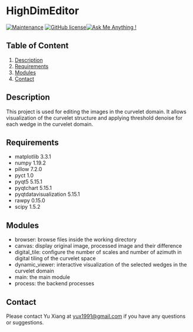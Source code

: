# HighDimEditor
[![Maintenance](https://img.shields.io/badge/Maintained%3F-yes-green.svg)](https://GitHub.com/yux1991/HighDimEditor/graphs/commit-activity) [![GitHub license](https://img.shields.io/github/license/yux1991/HighDimEditor.svg)](https://github.com/yux1991/PyRHEED/blob/master/LICENSE)[![Ask Me Anything !](https://img.shields.io/badge/Ask%20me-anything-1abc9c.svg)](mailto:yux1991@gmail.com)

## Table of Content
1. [Description](README.md#Description)
2. [Requirements](README.md#Requirements)
3. [Modules](README.md#Structure)
4. [Contact](README.md#Contact)

## Description
This project is used for editing the images in the curvelet domain. It allows visualization of the curvelet structure and applying threshold denoise for each wedge in the curvelet domain.

## Requirements
- matplotlib 3.3.1
- numpy 1.19.2
- pillow 7.2.0
- pyct 1.0
- pyqt5 5.15.1
- pyqtchart 5.15.1
- pyqtdatavisualization 5.15.1
- rawpy 0.15.0
- scipy 1.5.2
    
## Modules 
- browser: browse files inside the working directory
- canvas: display original image, processed image and their difference
- digital_tile: configure the number of scales and number of azimuth in digital tiling of the curvelet space
- dynamic_viewer: interactive visualization of the selected wedges in the curvelet domain
- main: the main module
- process: the backend processes

## Contact
Please contact Yu Xiang at [yux1991@gmail.com](mailto:yux1991@gmail.com) if you have any questions or suggestions.
